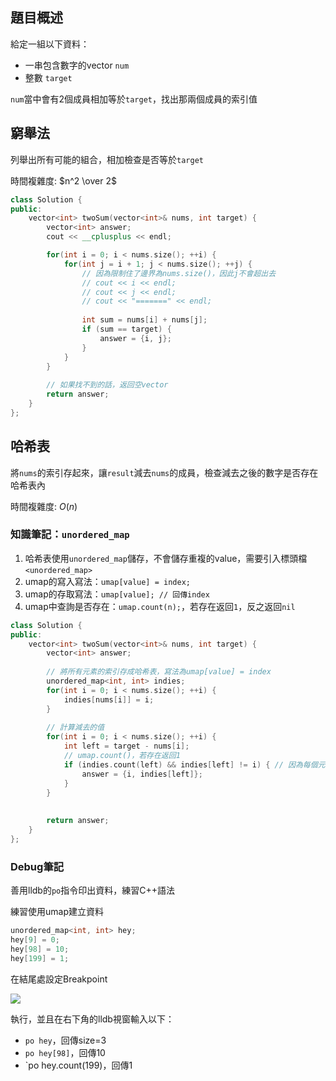 ## 題目概述

給定一組以下資料：

* 一串包含數字的vector `num`
* 整數 `target`

`num`當中會有2個成員相加等於`target`，找出那兩個成員的索引值

## 窮舉法

列舉出所有可能的組合，相加檢查是否等於`target`

時間複雜度: $n^2 \over 2$

```cpp
class Solution {
public:
    vector<int> twoSum(vector<int>& nums, int target) {
        vector<int> answer;
        cout << __cplusplus << endl;

        for(int i = 0; i < nums.size(); ++i) {
            for(int j = i + 1; j < nums.size(); ++j) {
                // 因為限制住了邊界為nums.size()，因此j不會超出去
                // cout << i << endl;
                // cout << j << endl;
                // cout << "=======" << endl;
                
                int sum = nums[i] + nums[j];
                if (sum == target) {
                    answer = {i, j};
                }
            }
        }
        
        // 如果找不到的話，返回空vector
        return answer;
    }
};
```

## 哈希表

將`nums`的索引存起來，讓`result`減去`nums`的成員，檢查減去之後的數字是否存在哈希表內

時間複雜度: $O(n)$


### 知識筆記：`unordered_map`

1. 哈希表使用`unordered_map`儲存，不會儲存重複的value，需要引入標頭檔`<unordered_map>`
2. umap的寫入寫法：`umap[value] = index;`
3. umap的存取寫法：`umap[value]; // 回傳index`
4. umap中查詢是否存在：`umap.count(n);`，若存在返回`1`，反之返回`nil`

```cpp
class Solution {
public:
    vector<int> twoSum(vector<int>& nums, int target) {
        vector<int> answer;
        
        // 將所有元素的索引存成哈希表，寫法為umap[value] = index
        unordered_map<int, int> indies;
        for(int i = 0; i < nums.size(); ++i) {
            indies[nums[i]] = i;
        }
        
        // 計算減去的值
        for(int i = 0; i < nums.size(); ++i) {
            int left = target - nums[i];
            // umap.count()，若存在返回1
            if (indies.count(left) && indies[left] != i) { // 因為每個元素只能被用一次，所以要排掉重復使用
                answer = {i, indies[left]};
            }
        }
        
        
        return answer;
    }
};
```

### Debug筆記

善用lldb的`po`指令印出資料，練習C++語法

練習使用umap建立資料

```cpp
unordered_map<int, int> hey;
hey[9] = 0;
hey[98] = 10;
hey[199] = 1;
```

在結尾處設定Breakpoint

![](https://user-images.githubusercontent.com/19959819/234313267-1257d46d-1f58-4afd-b779-dfeecd707f2f.png)

執行，並且在右下角的lldb視窗輸入以下：

* `po hey`，回傳size=3
* `po hey[98]`，回傳10
* `po hey.count(199)，回傳1
        
